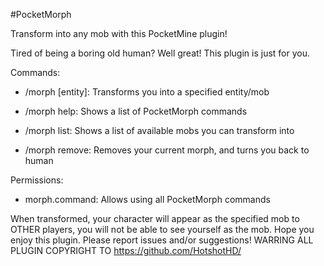 #PocketMorph

Transform into any mob with this PocketMine plugin!

Tired of being a boring old human? Well great! This plugin is just for you.

Commands:

- /morph [entity]: Transforms you into a specified entity/mob

- /morph help: Shows a list of PocketMorph commands

- /morph list: Shows a list of available mobs you can transform into

- /morph remove: Removes your current morph, and turns you back to human

Permissions:
- morph.command: Allows using all PocketMorph commands

When transformed, your character will appear as the specified mob to OTHER players, you will not be able to see yourself as the mob. Hope you enjoy this plugin. Please report issues and/or suggestions!
WARRING ALL PLUGIN COPYRIGHT TO https://github.com/HotshotHD/

